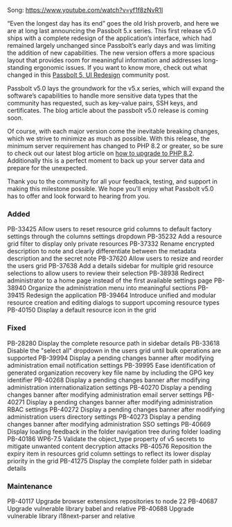 Song: https://www.youtube.com/watch?v=yf1f8zNvR1I

“Even the longest day has its end” goes the old Irish proverb, and here we are at long last announcing the Passbolt 5.x series. This first release v5.0 ships with a complete redesign of the application’s interface, which had remained largely unchanged since Passbolt’s early days and was limiting the addition of new capabilities. The new version offers a more spacious layout that provides room for meaningful information and addresses long-standing ergonomic issues. If you want to know more, check out what changed in this [Passbolt 5, UI Redesign](https://community.passbolt.com/t/passbolt-5-ui-redesign/12717) community post. 

Passbolt v5.0 lays the groundwork for the v5.x series, which will expand the software’s capabilities to handle more sensitive data types that the community has requested, such as key-value pairs, SSH keys, and certificates. The blog article about the passbolt v5.0 release is coming soon.

Of course, with each major version come the inevitable breaking changes, which we strive to minimize as much as possible. With this release, the minimum server requirement has changed to PHP 8.2 or greater, so be sure to check out our latest blog article on [how to upgrade to PHP 8.2](https://www.passbolt.com/blog/preparing-for-passbolt-v5-php-8-2-requirement). Additionally this is a perfect moment to back up your server data and prepare for the unexpected. 

Thank you to the community for all your feedback, testing, and support in making this milestone possible. We hope you’ll enjoy what Passbolt v5.0 has to offer and look forward to hearing from you.


### Added
PB-33425 Allow users to reset resource grid columns to default factory settings through the columns settings dropdown
PB-35232 Add a resource grid filter to display only private resources
PB-37332 Rename encrypted description to note and clearly differentiate between the metadata description and the secret note
PB-37620 Allow users to resize and reorder the users grid
PB-37638 Add a details sidebar for multiple grid resource selections to allow users to review their selection
PB-38938 Redirect administrator to a home page instead of the first available settings page
PB-38940 Organize the administration menu into meaningful sections
PB-39415 Redesign the application
PB-39464 Introduce unified and modular resource creation and editing dialogs to support upcoming resource types
PB-40150 Display a default resource icon in the grid

### Fixed
PB-28280 Display the complete resource path in sidebar details
PB-33618 Disable the "select all" dropdown in the users grid until bulk operations are supported
PB-39994 Display a pending changes banner after modifying administration email notification settings
PB-39995 Ease identification of generated organization recovery key file name by including the GPG key identifier
PB-40268 Display a pending changes banner after modifying administration internationalization settings
PB-40270 Display a pending changes banner after modifying administration email server settings
PB-40271 Display a pending changes banner after modifying administration RBAC settings
PB-40272 Display a pending changes banner after modifying administration users directory settings
PB-40273 Display a pending changes banner after modifying administration SSO settings
PB-40669 Display loading feedback in the folder navigation tree during folder loading
PB-40186 WP6-7.5 Validate the object_type property of v5 secrets to mitigate unwanted content decryption attacks
PB-40576 Reposition the expiry item in resources grid column settings to reflect its lower display priority in the grid
PB-41275 Display the complete folder path in sidebar details

### Maintenance
PB-40117 Upgrade browser extensions repositories to node 22
PB-40687 Upgrade vulnerable library babel and relative
PB-40688 Upgrade vulnerable library i18next-parser and relative
